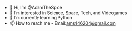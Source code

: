 - 👋 Hi, I’m @AdamTheSpice
- 👀 I’m interested in Science, Space, Tech, and Videogames
- 🌱 I’m currently learning Python
- 📫 How to reach me - Email:ams446204@gmail.com 

<!---
AdamTheSpice/AdamTheSpice is a ✨ special ✨ repository because its `README.md` (this file) appears on your GitHub profile.
You can click the Preview link to take a look at your changes.
--->
